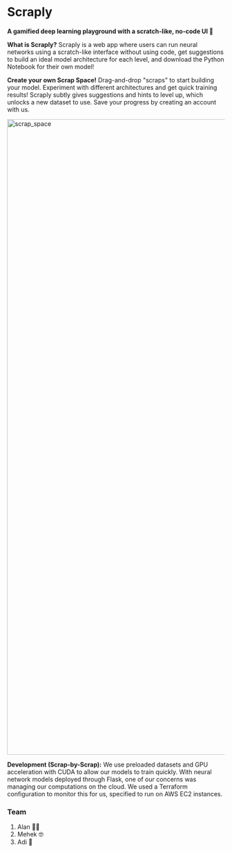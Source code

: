 # Scraply
**A gamified deep learning playground with a scratch-like, no-code UI 🚀**

**What is Scraply?** Scraply is a web app where users can run neural networks using a scratch-like interface without using code, get suggestions to build an ideal model architecture for each level, and download the Python Notebook for their own model!

**Create your own Scrap Space!** Drag-and-drop "scraps" to start building your model. Experiment with different architectures and get quick training results! Scraply subtly gives suggestions and hints to level up, which unlocks a new dataset to use. Save your progress by creating an account with us.


<img width="1470" alt="scrap_space" src="https://github.com/user-attachments/assets/3a359b0a-1ecf-4400-b53f-7c14841cf506" />


**Development (Scrap-by-Scrap):** We use preloaded datasets and GPU acceleration with CUDA to allow our models to train quickly. With neural network models deployed through Flask, one of our concerns was managing our computations on the cloud. We used a Terraform configuration to monitor this for us, specified to run on AWS EC2 instances.


### Team

1. Alan 🧑‍🍳
2. Mehek 🤓
3. Adi 🤩
